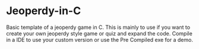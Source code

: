 # Jeoperdy-in-C
Basic template of a jeoperdy game in C.
This is mainly to use if you want to create your own jeoperdy style game or quiz and expand the code.
Compile in a IDE to use your custom version or use the Pre Compiled exe for a demo.
